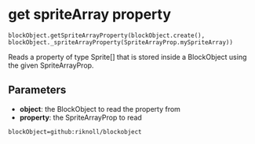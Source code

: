 # get spriteArray property

```sig
blockObject.getSpriteArrayProperty(blockObject.create(), blockObject._spriteArrayProperty(SpriteArrayProp.mySpriteArray))
```

Reads a property of type Sprite[] that is stored inside a BlockObject using the given SpriteArrayProp.

## Parameters

* **object**: the BlockObject to read the property from
* **property**: the SpriteArrayProp to read

```package
blockObject=github:riknoll/blockobject
```
